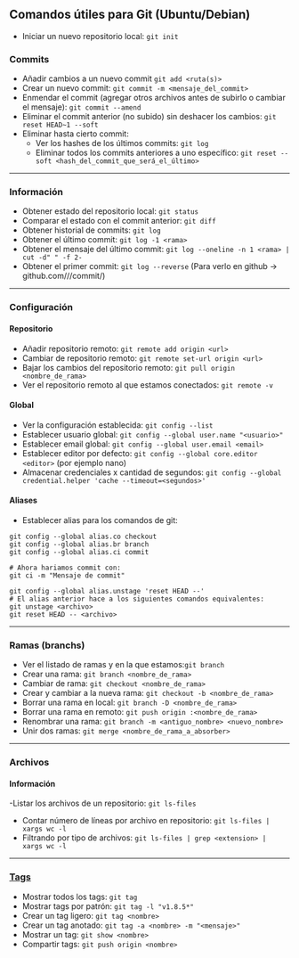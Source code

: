 ## Comandos útiles para Git (Ubuntu/Debian)
- Iniciar un nuevo repositorio local: `git init`

### Commits
- Añadir cambios a un nuevo commit `git add <ruta(s)>`
- Crear un nuevo commit: `git commit -m <mensaje_del_commit>`
- Enmendar el commit (agregar otros archivos antes de subirlo o cambiar el mensaje): `git commit --amend`
- Eliminar el commit anterior (no subido) sin deshacer los cambios: `git reset HEAD~1 --soft`
- Eliminar hasta cierto commit:
    + Ver los hashes de los últimos commits: `git log`
    + Eliminar todos los commits anteriores a uno específico: `git reset --soft <hash_del_commit_que_será_el_último>`

______________________________

### Información
- Obtener estado del repositorio local: `git status`
- Comparar el estado con el commit anterior: `git diff`
- Obtener historial de commits: `git log`
- Obtener el último commit: `git log -1 <rama>`
- Obtener el mensaje del último commit: `git log --oneline -n 1 <rama> | cut -d" " -f 2-`
- Obtener el primer commit: `git log --reverse` (Para verlo en github -> github.com/<usuario>/<repo>/commit/<hash>)

______________________________

### Configuración
#### Repositorio
- Añadir repositorio remoto: `git remote add origin <url>`
- Cambiar de repositorio remoto: `git remote set-url origin <url>`
- Bajar los cambios del repositorio remoto: `git pull origin <nombre_de_rama>`
- Ver el repositorio remoto al que estamos conectados: `git remote -v`

#### Global
- Ver la configuración establecida: `git config --list`
- Establecer usuario global: `git config --global user.name "<usuario>"`
- Establecer email global: `git config --global user.email <email>`
- Establecer editor por defecto: `git config --global core.editor <editor>` (por ejemplo nano)
- Almacenar credenciales x cantidad de segundos: `git config --global credential.helper 'cache --timeout=<segundos>'`

#### Aliases
- Establecer alias para los comandos de git:
```
git config --global alias.co checkout
git config --global alias.br branch
git config --global alias.ci commit

# Ahora hariamos commit con:
git ci -m "Mensaje de commit"

git config --global alias.unstage 'reset HEAD --'
# El alias anterior hace a los siguientes comandos equivalentes:
git unstage <archivo>
git reset HEAD -- <archivo>
```


________________________________

### Ramas (branchs)

- Ver el listado de ramas y en la que estamos:`git branch`
- Crear una rama: `git branch <nombre_de_rama>`
- Cambiar de rama: `git checkout <nombre_de_rama>`
- Crear y cambiar a la nueva rama: `git checkout -b <nombre_de_rama>`
- Borrar una rama en local: `git branch -D <nombre_de_rama>`
- Borrar una rama en remoto: `git push origin :<nombre_de_rama>`
- Renombrar una rama: `git branch -m <antiguo_nombre> <nuevo_nombre>`
- Unir dos ramas: `git merge <nombre_de_rama_a_absorber>`


________________________________

### Archivos
#### Información
-Listar los archivos de un repositorio: `git ls-files`
- Contar número de líneas por archivo en repositorio: `git ls-files | xargs wc -l`
- Filtrando por tipo de archivos: `git ls-files | grep <extension> | xargs wc -l`

______________________________

### [Tags](https://github.com/mondeja/fullstack/tree/master/backend/src/044-control_de_versiones/git/tutoriales/tags.md)
- Mostrar todos los tags: `git tag`
- Mostrar tags por patrón: `git tag -l "v1.8.5*"`
- Crear un tag ligero: `git tag <nombre>`
- Crear un tag anotado: `git tag -a <nombre> -m "<mensaje>"`
- Mostrar un tag: `git show <nombre>`
- Compartir tags: `git push origin <nombre>`
